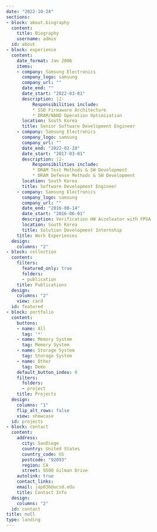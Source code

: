 ```yaml
---
date: "2022-10-24"
sections:
- block: about.biography
  content:
    title: Biography
    username: admin
  id: about
- block: experience
  content:
    date_format: Jan 2006
    items:
    - company: Samsung Electronics
      company_logo: samsung
      company_url: ""
      date_end: ""
      date_start: "2022-03-01"
      description: |2-
          Responsibilities include:
          * SSD Firmaware Architecture
          * DRAM/NAND Operation Optimization
      location: South Korea
      title: Senior Software Development Engineer
    - company: Samsung Electronics
      company_logo: samsung
      company_url: ""
      date_end: "2022-02-28"
      date_start: "2017-03-01"
      description: |2-
          Responsibilities include:
          * DRAM Test Methods & SW Development
          * DRAM Defense Methods & SW Development
      location: South Korea
      title: Software Development Engineer
    - company: Samsung Electronics
      company_logo: samsung
      company_url: ""
      date_end: "2016-08-14"
      date_start: "2016-06-01"
      description: Verification HW Acceleator with FPGA
      location: South Korea
      title: Solution Development Internship
    title: Work Experiences
  design:
    columns: "2"
- block: collection
  content:
    filters:
      featured_only: true
      folders:
      - publication
    title: Publications
  design:
    columns: "2"
    view: card
  id: featured
- block: portfolio
  content:
    buttons:
    - name: All
      tag: '*'
    - name: Memory System
      tag: Memory System
    - name: Storage System
      tag: Storage System
    - name: Other
      tag: Demo
    default_button_index: 0
    filters:
      folders:
      - project
    title: Projects
  design:
    columns: "1"
    flip_alt_rows: false
    view: showcase
  id: projects
- block: contact
  content:
    address:
      city: SanDiego
      country: United States
      country_code: US
      postcode: "92093"
      region: CA
      street: 9500 Gilman Drive
    autolink: true
    contact_links:
    email: jap036@ucsd.edu
    title: Contact Info
  design:
    columns: "2"
  id: contact
title: null
type: landing
---
```

